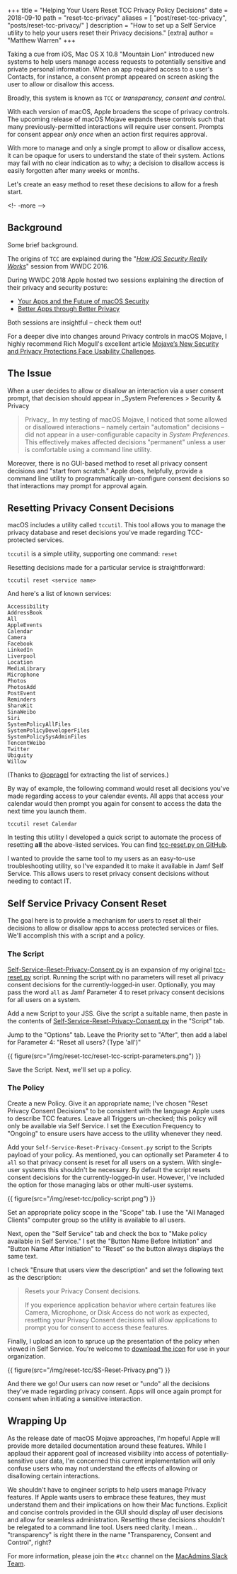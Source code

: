 +++
title = "Helping Your Users Reset TCC Privacy Policy Decisions"
date = 2018-09-10
path = "reset-tcc-privacy"
aliases = [
    "post/reset-tcc-privacy",
    "posts/reset-tcc-privacy/"
]
description = "How to set up a Self Service utility to help your users reset their Privacy decisions."
[extra]
author = "Matthew Warren"
+++

Taking a cue from iOS, Mac OS X 10.8 "Mountain Lion" introduced new systems to
help users manage access requests to potentially sensitive and private personal
information. When an app required access to a user's Contacts, for instance, a
consent prompt appeared on screen asking the user to allow or disallow this
access.

Broadly, this system is known as `TCC` or _transparency, consent and control_.

With each version of macOS, Apple broadens the scope of privacy controls. The
upcoming release of macOS Mojave expands these controls such that many
previously-permitted interactions will require user consent. Prompts for consent
appear _only once_ when an action first requires approval.

With more to manage and only a single prompt to allow or disallow access, it can
be opaque for users to understand the state of their system. Actions may fail
with no clear indication as to why; a decision to disallow access is easily
forgotten after many weeks or months.

Let's create an easy method to reset these decisions to allow for a fresh start.

<!- -more -->

## Background

Some brief background.

The origins of `TCC` are explained during the "_[How iOS Security Really Works](https://developer.apple.com/videos/play/wwdc2016/705/?time=674)_" session from WWDC 2016.

During WWDC 2018 Apple hosted two sessions explaining the direction of their
privacy and security posture:

- [Your Apps and the Future of macOS Security](https://developer.apple.com/videos/play/wwdc2018/702/)
- [Better Apps through Better Privacy](https://developer.apple.com/videos/play/wwdc2018/718/)

Both sessions are insightful – check them out!

For a deeper dive into changes around Privacy controls in macOS Mojave, I highly
recommend Rich Mogull's excellent article [Mojave’s New Security and Privacy
Protections Face Usability
Challenges](https://tidbits.com/2018/09/10/mojaves-new-security-and-privacy-protections-face-usability-challenges/).

## The Issue

When a user decides to allow or disallow an interaction via a user consent 
prompt, that decision should appear in _System Preferences > Security & Privacy
> Privacy_. In my testing of macOS Mojave, I noticed that some allowed or
disallowed interactions – namely certain "automation" decisions – did not appear
in a user-configurable capacity in _System Preferences_. This effectively makes
affected decisions "permanent" unless a user is comfortable using a command line
utility.

Moreover, there is no GUI-based method to reset all privacy consent decisions
and "start from scratch." Apple does, helpfully, provide a command line utility
to programmatically un-configure consent decisions so that interactions may
prompt for approval again.

## Resetting Privacy Consent Decisions

macOS includes a utility called `tccutil`. This tool allows you to manage the
privacy database and reset decisions you've made regarding TCC-protected
services.

`tccutil` is a simple utility, supporting one command: `reset`

Resetting decisions made for a particular service is straightforward:

```
tccutil reset <service name>
```

And here's a list of known services:

```
Accessibility
AddressBook
All
AppleEvents
Calendar
Camera
Facebook
LinkedIn
Liverpool
Location
MediaLibrary
Microphone
Photos
PhotosAdd
PostEvent
Reminders
ShareKit
SinaWeibo
Siri
SystemPolicyAllFiles
SystemPolicyDeveloperFiles
SystemPolicySysAdminFiles
TencentWeibo
Twitter
Ubiquity
Willow
```

(Thanks to [@opragel](https://github.com/opragel) for extracting the list of
services.)

By way of example, the following command would reset all decisions you've made
regarding access to your calendar events. All apps that access your calendar
would then prompt you again for consent to access the data the next time you
launch them.

```
tccutil reset Calendar
```

In testing this utility I developed a quick script to automate the process of
resetting **all** the above-listed services. You can find [tcc-reset.py on
GitHub](https://gist.github.com/haircut/aeb22c853b0ae4b483a76320ccc8c8e9).

I wanted to provide the same tool to my users as an easy-to-use troubleshooting
utility, so I've expanded it to make it available in Jamf Self Service. This
allows users to reset privacy consent decisions without needing to contact IT.

## Self Service Privacy Consent Reset

The goal here is to provide a mechanism for users to reset all their decisions
to allow or disallow apps to access protected services or files. We'll
accomplish this with a script and a policy.

### The Script

[Self-Service-Reset-Privacy-Consent.py](https://gist.github.com/haircut/4f30c1d5bb3eafbbc74d69f4ada2b378)
is an expansion of my original
[tcc-reset.py](https://gist.github.com/haircut/aeb22c853b0ae4b483a76320ccc8c8e9)
script. Running the script with no parameters will reset all privacy consent
decisions for the currently-logged-in user. Optionally, you may pass the word
`all` as Jamf Parameter 4 to reset privacy consent decisions for all users on a
system.

Add a new Script to your JSS. Give the script a suitable name, then paste in the
contents of
[Self-Service-Reset-Privacy-Consent.py](https://gist.github.com/haircut/4f30c1d5bb3eafbbc74d69f4ada2b378)
in the "Script" tab.

Jump to the "Options" tab. Leave the Priority set to "After", then add a label
for Parameter 4: "Reset all users? (Type 'all')"

{{ figure(src="/img/reset-tcc/reset-tcc-script-parameters.png") }}

Save the Script. Next, we'll set up a policy.

### The Policy

Create a new Policy. Give it an appropriate name; I've chosen "Reset Privacy
Consent Decisions" to be consistent with the language Apple uses to describe TCC
features. Leave all Triggers un-checked; this policy will only be available via
Self Service. I set the Execution Frequency to "Ongoing" to ensure users have
access to the utility whenever they need.

Add your `Self-Service-Reset-Privacy-Consent.py` script to the Scripts payload
of your policy. As mentioned, you can optionally set Parameter 4 to `all` so
that privacy consent is reset for all users on a system. With single-user
systems this shouldn't be necessary. By default the script resets consent
decisions for the currently-logged-in user. However, I've included the option
for those managing labs or other multi-user systems.

{{ figure(src="/img/reset-tcc/policy-script.png") }}

Set an appropriate policy scope in the "Scope" tab. I use the "All Managed
Clients" computer group so the utility is available to all users.

Next, open the "Self Service" tab and check the box to "Make policy available in
Self Service." I set the "Button Name Before Initiation" and "Button Name After
Initiation" to "Reset" so the button always displays the same text.

I check "Ensure that users view the description" and set the following text as
the description:

> Resets your Privacy Consent decisions.
> 
> If you experience application behavior where certain features like Camera, 
> Microphone, or Disk Access do not work as expected, resetting your Privacy 
> Consent decisions will allow applications to prompt you for consent to access
> these features.

Finally, I upload an icon to spruce up the presentation of the policy when
viewed in Self Service. You're welcome to [download the
icon](/resources/reset-tcc/SS-Reset-Privacy-Consent-Decisions.png) for use in
your organization.

{{ figure(src="/img/reset-tcc/SS-Reset-Privacy.png") }}

And there we go! Our users can now reset or "undo" all the decisions they've
made regarding privacy consent. Apps will once again prompt for consent when
initiating a sensitive interaction.

## Wrapping Up

As the release date of macOS Mojave approaches, I'm hopeful Apple will provide
more detailed documentation around these features.  While I applaud their
apparent goal of increased visibility into access of potentially-sensitive user
data, I'm concerned this current implementation will only confuse users who may
not understand the effects of allowing or disallowing certain interactions.

We shouldn't have to engineer scripts to help users manage Privacy features. If
Apple wants users to embrace these features, they must understand them and their
implications on how their Mac functions. Explicit and concise controls provided
in the GUI should display _all_ user decisions and allow for seamless
administration. Resetting these decisions shouldn't be relegated to a command
line tool. Users need clarity. I mean... "transparency" is right there in the
name "Transparency, Consent and Control", right?

For more information, please join the `#tcc` channel on the [MacAdmins Slack
Team](https://macadmins.herokuapp.com/).
